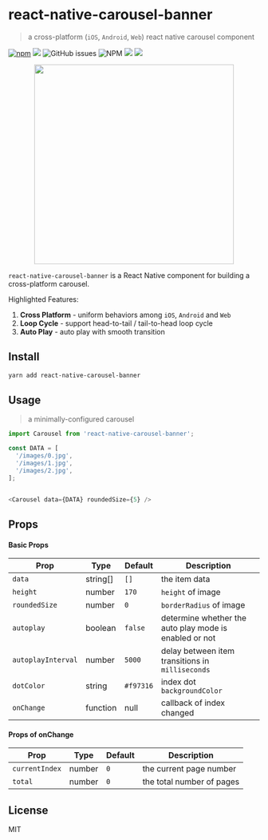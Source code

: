# react-native-carousel-banner
> a cross-platform (`iOS`, `Android`, `Web`) react native carousel component
  

[![npm](https://img.shields.io/npm/v/react-native-carousel-banner.svg?style=flat-square)](https://www.npmjs.com/package/react-native-carousel-banner) ![](https://img.shields.io/travis/yuanfux/react-native-carousel-banner/main.svg?style=flat-square) ![GitHub issues](https://img.shields.io/github/issues/yuanfux/react-native-carousel-banner.svg?style=flat-square) ![NPM](https://img.shields.io/npm/l/react-native-hsv-color-picker.svg?style=flat-square) ![](https://img.shields.io/badge/PRs-welcome-brightgreen.svg?style=flat-square) ![](https://img.shields.io/maintenance/yes/2020.svg?style=flat-square)



<p align="center">

<img  width="400"  src="https://user-images.githubusercontent.com/6414178/74084331-090d0c80-4aa9-11ea-90d6-c7b74e86b75d.gif">

</p>



`react-native-carousel-banner` is a React Native component for building a cross-platform carousel.

Highlighted Features:

1. **Cross Platform** - uniform behaviors among `iOS`, `Android` and `Web`
2. **Loop Cycle** - support head-to-tail / tail-to-head loop cycle
3. **Auto Play** - auto play with smooth transition

## Install
```bash
yarn add react-native-carousel-banner
```

## Usage
> a minimally-configured carousel
```js
import Carousel from 'react-native-carousel-banner';

const DATA = [
  '/images/0.jpg',
  '/images/1.jpg',
  '/images/2.jpg',
];


<Carousel data={DATA} roundedSize={5} />
```

## Props
#### Basic Props
| Prop | Type | Default | Description |
|--|--|--| -- |
| `data` | string[]  | `[]` |  the item data  |
| `height` | number  | `170` | `height` of image  |
| `roundedSize` | number  | `0` | `borderRadius` of image  |
| `autoplay` | boolean  | `false` | determine whether the auto play mode is enabled or not |
| `autoplayInterval` | number  | `5000` | delay between item transitions in `milliseconds`  |
| `dotColor` | string  | `#f97316` | index dot `backgroundColor`  |
| `onChange` | function  | null | callback of index changed  |

#### Props of onChange
| Prop | Type | Default | Description |
|--|--|--| -- |
| `currentIndex` | number  | `0` |  the current page number  |
| `total` | number  | `0` |  the total number of pages  |

## License
MIT
